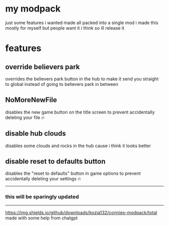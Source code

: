 # my modpack
just some features i wanted made all packed into a single mod
i made this mostly for myself but people want it i think so ill release it

# features
## override believers park
overrides the believers park button in the hub to make it send you straight to global instead of going to believers park in between

## NoMoreNewFile
disables the new game button on the title screen to prevent accidentally deleting your file :fire:

## disable hub clouds
disables some clouds and rocks in the hub cause i think it looks better

## disable reset to defaults button
disables the "reset to defaults" button in game options to prevent accidentally deleting your settings :fire:

---
### this will be sparingly updated
---
https://img.shields.io/github/downloads/kozia132/connies-modpack/total
made with some help from chatgpt
